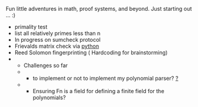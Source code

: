 Fun little adventures in math, proof systems, and beyond.
Just starting out ... 
:)

- primality test
- list all relatively primes less than n
- In progress on sumcheck protocol
- Frievalds matrix check via [python](https://github.com/mube1/cryptography_adventures/blob/main/Frievalds_Matrix_check.py)
- Reed Solomon fingerprinting ( Hardcoding for brainstorming)
- - Challenges so far
  - - to implement or not to implement my polynomial parser? [?](https://github.com/philippeitis/rustnomial)
  - - Ensuring Fn is a field for defining a finite field for the polynomials?



